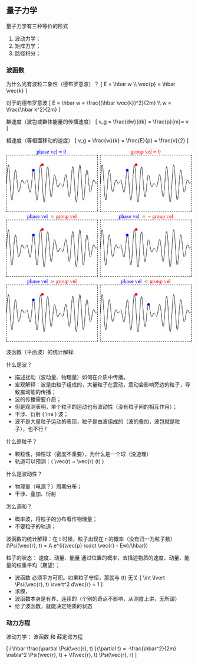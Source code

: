 
## 量子力学

量子力学有三种等价的形式
 1. 波动力学；
 2. 矩阵力学；
 3. 路径积分；

### 波函数
为什么光有波粒二象性（德布罗意波）？
\[
  E = \hbar w \\\\
  \vec{p} = \hbar \vec{k}
\]

对于的德布罗意波
\[
  E = \hbar w = \frac{(\hbar \vec{k})^2}{2m} \\\\
  w = \frac{\hbar k^2}{2m}
\]

群速度（波包或群体能量的传播速度）
\[
    v_g = \frac{dw}{dk} = \frac{p}{m}= v
\]

相速度（等相面移动的速度）
\[
    v_g = \frac{w}{k} = \frac{E}{p} = \frac{v}{2}
\]

![vec](./images/vec.gif)

波函数（平面波）的统计解释: 

什么是波？
 - 描述扰动（波动量、物理量）如何在介质中传播。
 - 宏观解释：波是由粒子组成的，大量粒子在震动，震动会影响旁边的粒子，导致震动能的传播；
 - 波的传播需要介质；
 - 但是观测表明，单个粒子的运动也有波动性（没有粒子间的相互作用）；
 - 干涉、衍射 \( \ne \) 波；
 - 波不是大量粒子运动的表现，粒子是由波组成的（波的叠加，波包就是粒子），也不行！

什么是粒子？
 - 颗粒性，弹性球（密度不重要），为什么是一个球（没道理）
 - 轨道可以预测：\( \vec(r) = \vec{r} (t) \)

什么是波动性？
 - 物理量（电源？）周期分布；
 - 干涉、叠加、衍射

怎么调和？ 
 - 概率波，将粒子的分布看作物理量；
 - 不要粒子的轨道；

波函数的统计解释：在 t 时候，粒子出现在 r 的概率（没有归一为粒子数）
\(\Psi(\vec{r}, t) = A e^{i(\vec{p} \cdot \vec{r} - Ew)/\hbar}\)

粒子的状态： 速度、动量、能量
通过位置的概率，去描述物质的速度、动量、能量的权重平均（期望）；

- 波函数 必须平方可积。如果粒子守恒，那就与 \(t\) 无关
\[
  \int \lvert \Psi(\vec{r}, t) \rvert^2 d\vec{r} = 1
\]
- 求模，
- 波函数本身是有界、连续的（个别的奇点不影响，从测度上讲，无所谓）
- 给了波函数，就能决定物质的状态

### 动力方程
波动力学： 波函数 和 薛定谔方程

\[
 i \hbar \frac{\partial \Psi(\vec{r}, t) }{\partial t} = 
 -\frac{\hbar^2}{2m} \nabla^2 \Psi(\vec{r}, t) + V(\vec{r}, t) \Psi(\vec{r}, r)
\]
